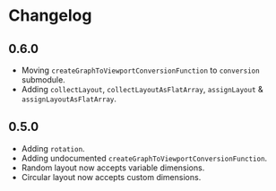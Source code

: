 # Changelog

## 0.6.0

- Moving `createGraphToViewportConversionFunction` to `conversion` submodule.
- Adding `collectLayout`, `collectLayoutAsFlatArray`, `assignLayout` & `assignLayoutAsFlatArray`.

## 0.5.0

- Adding `rotation`.
- Adding undocumented `createGraphToViewportConversionFunction`.
- Random layout now accepts variable dimensions.
- Circular layout now accepts custom dimensions.
